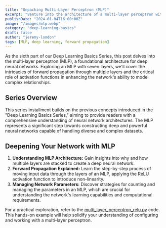```yaml
---
title: "Unpacking Multi-Layer Perceptron (MLP)"
excerpt: "Venture into the architecture of a multi-layer perceptron with seven layers, understanding forward propagation and activation functions in a deeper network."
publishDate: "2024-01-04T16:00:00Z"
image: "/images/mlp.webp"
category: "deep-learning-basics"
draft: false
author: "jeremy-london"
tags: [MLP, deep learning, forward propagation]
---
```


As the sixth part of our Deep Learning Basics Series, this post delves into the multi-layer perceptron (MLP), a foundational architecture for deep neural networks. Exploring an MLP with seven layers, we'll cover the intricacies of forward propagation through multiple layers and the critical role of activation functions in enhancing the network's ability to model complex relationships.

## Series Overview

This series installment builds on the previous concepts introduced in the "Deep Learning Basics Series," aiming to provide readers with a comprehensive understanding of neural network architectures. The MLP represents a significant step towards constructing deep and powerful neural networks capable of handling diverse and complex datasets.

## Deepening Your Network with MLP

1. **Understanding MLP Architecture:** Gain insights into why and how multiple layers are stacked to create a deep neural network.
2. **Forward Propagation Explained:** Learn the step-by-step process of moving input data through the layers of an MLP, applying the ReLU activation function to introduce non-linearity.
3. **Managing Network Parameters:** Discover strategies for counting and managing the parameters in an MLP, which are crucial for understanding the network's learning capabilities and computational requirements.

For a practical exploration, refer to the [multi_layer_perceptron_relu.py](./multi_layer_perceptron_relu.py) code. This hands-on example will help solidify your understanding of configuring and working with a multi-layer perceptron.
